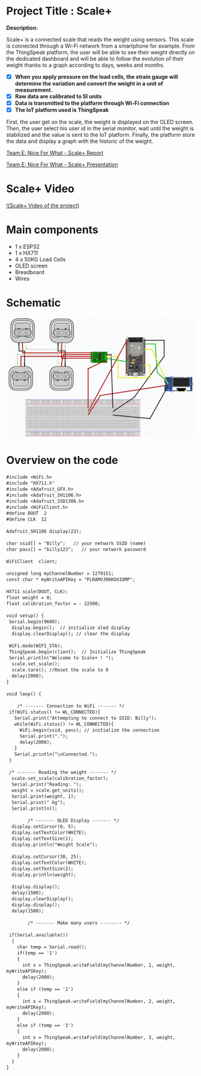 
# Project Title : Scale+ 



**Description:**  

Scale+ is a connected scale that reads the weight using sensors. This scale is connected through a Wi-Fi network from a smartphone for example. From the ThingSpeak platform, the user will be able to see their weight directly on the dedicated dashboard and will be able to follow the evolution of their weight thanks to a graph according to days, weeks and months. 
 - [x] **When you apply pressure on the load cells, the strain gauge will determine the variation and convert the weight in a unit of measurement.** 
 - [x] **Raw data are calibrated to SI units**
 - [x] **Data is transmitted to the platform through Wi-Fi connection**
 - [x] **The IoT platform used is ThingSpeak**
 
First, the user get on the scale, the weight is displayed on the OLED screen. Then, the user select his user id in the serial monitor, wait until the weight is stabilized and the value is sent to the IoT platform. Finally, the platform store the data and display a graph with the historic of the weight.


[Team E: Nice For What - Scale+ Report](Report_Scale.pdf) 

[Team E: Nice For What - Scale+ Presentation](ppt-Scale.pdf)

# Scale+ Video

 [![Scale+ Video of the project]](https://youtu.be/EP7MpaAjP2Q)

# Main components
- 1 x ESP32
- 1 x HX711
- 4 x 50KG Load Cells
- OLED screen
- Breadboard
- Wires


# Schematic
![schema](/Scale+_Schematic.PNG)

# Overview on the code


```#include "ThingSpeak.h"
#include <WiFi.h>
#include "HX711.h"
#include <Adafruit_GFX.h>
#include <Adafruit_SH1106.h>
#include <Adafruit_SSD1306.h>
#include <WiFiClient.h>
#define DOUT  2
#define CLK  12

Adafruit_SH1106 display(23);

char ssid[] = "Billy";   // your network SSID (name) 
char pass[] = "billy123";   // your network password

WiFiClient  client;

unsigned long myChannelNumber = 1279151;
const char * myWriteAPIKey = "PLRAMVJRKKOXIOMP";

HX711 scale(DOUT, CLK);
float weight = 0;
float calibration_factor = - 22500;

void setup() {
 Serial.begin(9600);
  display.begin();  // initialize oled display
  display.clearDisplay(); // clear the display

 WiFi.mode(WIFI_STA);
 ThingSpeak.begin(client);  // Initialize ThingSpeak
 Serial.println("Welcome to Scale+ ! ");
  scale.set_scale();
  scale.tare(); //Reset the scale to 0
  delay(2000);
}

void loop() {

    /* ------- Connection to WiFi ------- */
 if(WiFi.status() != WL_CONNECTED){
   Serial.print("Attempting to connect to SSID: Billy");
   while(WiFi.status() != WL_CONNECTED){
     WiFi.begin(ssid, pass); // initialize the connection
     Serial.print(".");
     delay(2000);
   } 
   Serial.println("\nConnected.");
 }

 /* ------- Reading the weight ------- */
  scale.set_scale(calibration_factor);
  Serial.print("Reading: ");
  weight = scale.get_units();
  Serial.print(weight, 1);
  Serial.print(" kg");
  Serial.println();

        /* ------- OLED Display ------- */
  display.setCursor(0, 5);
  display.setTextColor(WHITE);
  display.setTextSize(1);  
  display.println("Weight Scale");

  display.setCursor(30, 25);
  display.setTextColor(WHITE);
  display.setTextSize(2);
  display.println(weight);
  
  display.display();
  delay(1500);
  display.clearDisplay();
  display.display();
  delay(1500);

        /* ------- Make many users -------- */

 if(Serial.available())
  {
    char temp = Serial.read();
    if(temp == '1')
    {
      int x = ThingSpeak.writeField(myChannelNumber, 1, weight, myWriteAPIKey);
      delay(2000);
    }
    else if (temp == '2')
    {
      int x = ThingSpeak.writeField(myChannelNumber, 2, weight, myWriteAPIKey);
      delay(2000);
    }
    else if (temp == '3')
    {
      int x = ThingSpeak.writeField(myChannelNumber, 3, weight, myWriteAPIKey);
      delay(2000);
    }
  }
}
``` 


